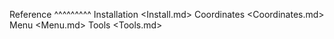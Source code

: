 Reference
^^^^^^^^^
Installation <Install.md>
Coordinates <Coordinates.md>
Menu <Menu.md>
Tools <Tools.md>


